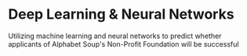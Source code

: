 # Deep Learning & Neural Networks
Utilizing machine learning and neural networks to predict whether applicants of Alphabet Soup's Non-Profit Foundation will be successful
